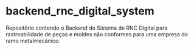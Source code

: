 # backend_rnc_digital_system
Repositório contendo o Backend do Sistema de RNC Digital para rastreabilidade de peças e moldes não conformes para uma empresa do ramo metalmecânico.
